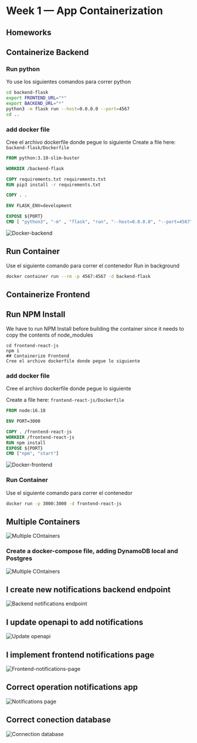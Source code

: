 # Week 1 — App Containerization

## Homeworks
## Containerize Backend
### Run python
Yo use los siguientes comandos para correr python
```sh
cd backend-flask
export FRONTEND_URL="*"
export BACKEND_URL="*"
python3 -m flask run --host=0.0.0.0 --port=4567
cd ..
```

### add docker file
Cree el archivo dockerfile donde pegue lo siguiente
Create a file here: `backend-flask/Dockerfile`

```dockerfile
FROM python:3.10-slim-buster

WORKDIR /backend-flask

COPY requirements.txt requirements.txt
RUN pip3 install -r requirements.txt

COPY . .

ENV FLASK_ENV=development

EXPOSE ${PORT}
CMD [ "python3", "-m" , "flask", "run", "--host=0.0.0.0", "--port=4567"]
```
![Docker-backend](assets/docker-backend.png)

## Run Container
Use el siguiente comando para correr el contenedor
Run in background
```sh
docker container run --rm -p 4567:4567 -d backend-flask
```

## Containerize Frontend

## Run NPM Install

We have to run NPM Install before building the container since it needs to copy the contents of node_modules

```
cd frontend-react-js
npm i
## Containerize Frontend
Cree el archivo dockerfile donde pegue lo siguiente
```
### add docker file
Cree el archivo dockerfile donde pegue lo siguiente

Create a file here: `frontend-react-js/Dockerfile`

```dockerfile
FROM node:16.18

ENV PORT=3000

COPY . /frontend-react-js
WORKDIR /frontend-react-js
RUN npm install
EXPOSE ${PORT}
CMD ["npm", "start"]
```
![Docker-frontend](assets/docker-frontend.png)

### Run Container
Use el siguiente comando para correr el contenedor

```sh
docker run -p 3000:3000 -d frontend-react-js
```

## Multiple Containers
![Multiple COntainers](assets/docker-compose.png)

### Create a docker-compose file, adding DynamoDB local and Postgres
![Multiple COntainers](assets/docker-compose.png)

## I create new notifications backend endpoint
![Backend notifications endpoint](assets/endpoint-notifications.png)

## I update openapi to add notifications
![Update openapi](assets/openapi.png)

## I implement frontend notifications page
![Frontend-notifications-page](assets/notifications-page.png)

## Correct operation notifications app
![Notifications page](assets/app-frontend.png)

## Correct conection database
![Connection database](assets/Database-connection.png)


